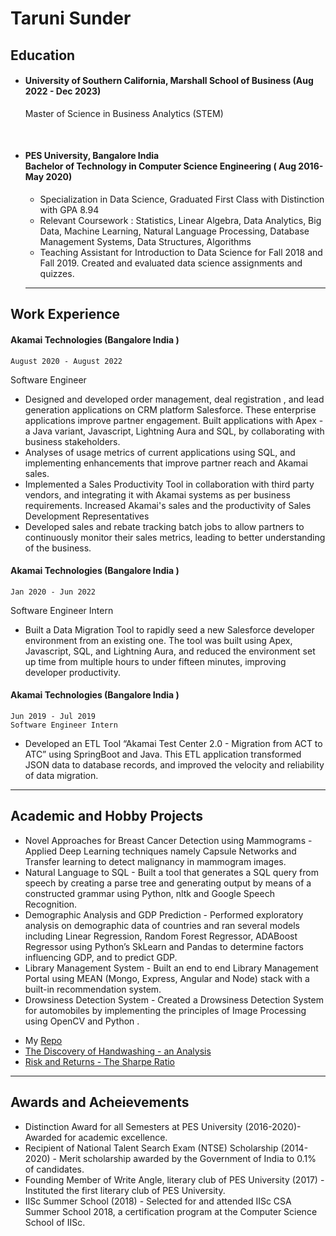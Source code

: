 # Taruni Sunder

## Education
- #### University of Southern California, Marshall School of Business (Aug 2022 - Dec 2023) </b> <br>
    Master of Science in Business Analytics (STEM)
 
<br>

- #### PES University, Bangalore India  <br> Bachelor of Technology in Computer Science Engineering ( Aug 2016- May 2020)<br>
    * Specialization in Data Science, Graduated First Class with Distinction with GPA 8.94<br>
    * Relevant Coursework : Statistics, Linear Algebra, Data Analytics, Big Data, Machine Learning, Natural Language Processing,
    Database Management Systems, Data Structures, Algorithms<br>
    * Teaching Assistant for Introduction to Data Science for Fall 2018 and Fall 2019. Created and evaluated data science assignments
    and quizzes.
    <hr>


## Work Experience 

#### Akamai Technologies (Bangalore India )
    August 2020 - August 2022 
Software Engineer
* Designed and developed order management, deal registration , and lead generation applications on CRM platform Salesforce. These enterprise applications improve partner engagement. Built applications with Apex - a Java variant, Javascript, Lightning Aura and SQL, by collaborating with business stakeholders.
* Analyses of usage metrics of current applications using SQL, and implementing enhancements that improve partner reach and Akamai sales.
* Implemented a Sales Productivity Tool in collaboration with third party vendors, and integrating it with Akamai systems as per business requirements. Increased Akamai's sales and the productivity of Sales Development Representatives
* Developed sales and rebate tracking batch jobs to allow partners to continuously monitor their sales metrics, leading to better understanding of the business.

#### Akamai Technologies (Bangalore India )
    Jan 2020 - Jun 2022 
 Software Engineer Intern
*  Built a Data Migration Tool to rapidly seed a new Salesforce developer environment from an existing one. The tool was built using Apex, Javascript, SQL, and Lightning Aura, and reduced the environment set up time from multiple hours to under fifteen minutes, improving developer productivity.


#### Akamai Technologies (Bangalore India )
    Jun 2019 - Jul 2019 
    Software Engineer Intern
* Developed an ETL Tool “Akamai Test Center 2.0 - Migration from ACT to ATC” using SpringBoot and Java. This ETL application transformed JSON data to database records, and improved the velocity and reliability of data migration.

<hr>

## Academic and Hobby Projects 

*  Novel Approaches for Breast Cancer Detection using Mammograms - Applied Deep Learning techniques namely Capsule Networks and Transfer learning to detect malignancy in mammogram images. <br>
*  Natural Language to SQL - Built a tool that generates a SQL query from speech by creating a parse tree and generating output by means of a constructed grammar using Python, nltk and Google Speech Recognition. <br> 
*  Demographic Analysis and GDP Prediction - Performed exploratory analysis on demographic data of countries and ran several models including Linear Regression, Random Forest Regressor, ADABoost Regressor using Python’s SkLearn and Pandas to determine factors influencing GDP, and to predict GDP. <br> 
* Library Management System - Built an end to end Library Management Portal using MEAN (Mongo, Express, Angular and Node) stack with a built-in recommendation system. <br>
*  Drowsiness Detection System - Created a Drowsiness Detection System for automobiles by implementing the principles of Image Processing using OpenCV and Python .

- My [Repo](https://github.com/tarunisunder/projects)
- [The Discovery of Handwashing - an Analysis ](https://app.datacamp.com/workspace/w/652e49dd-2fd1-4d43-a556-423241908421)
- [Risk and Returns - The Sharpe Ratio](https://app.datacamp.com/workspace/w/48b67176-b45f-4770-882a-fb7c7f73bc33)

<hr>

## Awards and Acheievements

* Distinction Award for all Semesters at PES University (2016-2020)- Awarded for academic excellence. <br>
* Recipient of National Talent Search Exam (NTSE) Scholarship (2014-2020) - Merit scholarship awarded by the Government of India to 0.1% of candidates. <br>
* Founding Member of Write Angle, literary club of PES University (2017) - Instituted the first literary club of PES University. <br>
* IISc Summer School (2018) - Selected for and attended IISc CSA Summer School 2018, a certification program at the Computer
Science School of IISc.


